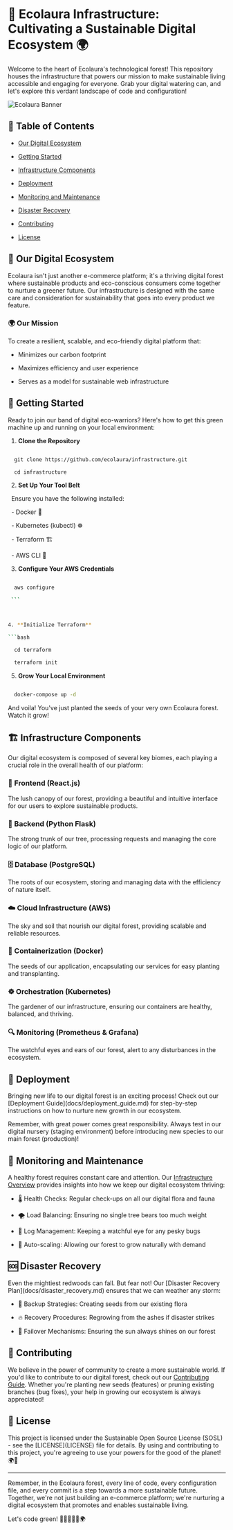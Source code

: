 # 🌿 Ecolaura Infrastructure: Cultivating a Sustainable Digital Ecosystem 🌍



Welcome to the heart of Ecolaura's technological forest! This repository houses the infrastructure that powers our mission to make sustainable living accessible and engaging for everyone. Grab your digital watering can, and let's explore this verdant landscape of code and configuration!



![Ecolaura Banner](https://example.com/ecolaura-banner.jpg)



## 🌱 Table of Contents



- [Our Digital Ecosystem](#-our-digital-ecosystem)

- [Getting Started](#-getting-started)

- [Infrastructure Components](#-infrastructure-components)

- [Deployment](#-deployment)

- [Monitoring and Maintenance](#-monitoring-and-maintenance)

- [Disaster Recovery](#-disaster-recovery)

- [Contributing](#-contributing)

- [License](#-license)



## 🌳 Our Digital Ecosystem



Ecolaura isn't just another e-commerce platform; it's a thriving digital forest where sustainable products and eco-conscious consumers come together to nurture a greener future. Our infrastructure is designed with the same care and consideration for sustainability that goes into every product we feature.



### 🌍 Our Mission



To create a resilient, scalable, and eco-friendly digital platform that:

- Minimizes our carbon footprint

- Maximizes efficiency and user experience

- Serves as a model for sustainable web infrastructure



## 🚀 Getting Started



Ready to join our band of digital eco-warriors? Here's how to get this green machine up and running on your local environment:



1. **Clone the Repository**

```bash

  git clone https://github.com/ecolaura/infrastructure.git

  cd infrastructure

```



2. **Set Up Your Tool Belt**

  Ensure you have the following installed:

  - Docker 🐳

  - Kubernetes (kubectl) ☸️

  - Terraform 🏗️

  - AWS CLI 🔧



3. **Configure Your AWS Credentials**

```bash

  aws configure

 ```



4. **Initialize Terraform**

```bash

  cd terraform

  terraform init

```



5. **Grow Your Local Environment**

```bash

  docker-compose up -d

```



And voila! You've just planted the seeds of your very own Ecolaura forest. Watch it grow!



## 🏗️ Infrastructure Components



Our digital ecosystem is composed of several key biomes, each playing a crucial role in the overall health of our platform:



### 🌱 Frontend (React.js)

The lush canopy of our forest, providing a beautiful and intuitive interface for our users to explore sustainable products.



### 🌲 Backend (Python Flask)

The strong trunk of our tree, processing requests and managing the core logic of our platform.



### 🗄️ Database (PostgreSQL)

The roots of our ecosystem, storing and managing data with the efficiency of nature itself.



### ☁️ Cloud Infrastructure (AWS)

The sky and soil that nourish our digital forest, providing scalable and reliable resources.



### 🐳 Containerization (Docker)

The seeds of our application, encapsulating our services for easy planting and transplanting.



### ☸️ Orchestration (Kubernetes)

The gardener of our infrastructure, ensuring our containers are healthy, balanced, and thriving.



### 🔍 Monitoring (Prometheus & Grafana)

The watchful eyes and ears of our forest, alert to any disturbances in the ecosystem.



## 🚀 Deployment



Bringing new life to our digital forest is an exciting process! Check out our \[Deployment Guide\](docs/deployment_guide.md) for step-by-step instructions on how to nurture new growth in our ecosystem.



Remember, with great power comes great responsibility. Always test in our digital nursery (staging environment) before introducing new species to our main forest (production)!



## 🔧 Monitoring and Maintenance



A healthy forest requires constant care and attention. Our [Infrastructure Overview](docs/infrastructure_overview.md) provides insights into how we keep our digital ecosystem thriving:



- 🌡️ Health Checks: Regular check-ups on all our digital flora and fauna

- 🌪️ Load Balancing: Ensuring no single tree bears too much weight

- 🐛 Log Management: Keeping a watchful eye for any pesky bugs

- 🌱 Auto-scaling: Allowing our forest to grow naturally with demand



## 🆘 Disaster Recovery



Even the mightiest redwoods can fall. But fear not! Our \[Disaster Recovery Plan\](docs/disaster\_recovery.md) ensures that we can weather any storm:



- 🌊 Backup Strategies: Creating seeds from our existing flora

- 🔥 Recovery Procedures: Regrowing from the ashes if disaster strikes

- 🌈 Failover Mechanisms: Ensuring the sun always shines on our forest



## 🤝 Contributing



We believe in the power of community to create a more sustainable world. If you'd like to contribute to our digital forest, check out our [Contributing Guide](CONTRIBUTING.md). Whether you're planting new seeds (features) or pruning existing branches (bug fixes), your help in growing our ecosystem is always appreciated!



## 📜 License



This project is licensed under the Sustainable Open Source License (SOSL) - see the \[LICENSE\](LICENSE) file for details. By using and contributing to this project, you're agreeing to use your powers for the good of the planet! 🌍💚



---



Remember, in the Ecolaura forest, every line of code, every configuration file, and every commit is a step towards a more sustainable future. Together, we're not just building an e-commerce platform; we're nurturing a digital ecosystem that promotes and enables sustainable living.



Let's code green! 🌿👨‍💻👩‍💻🌍